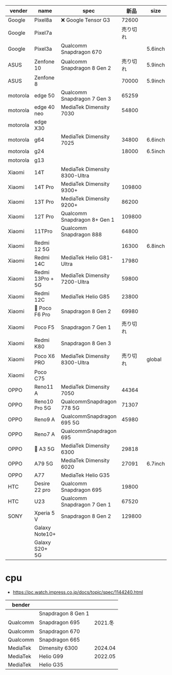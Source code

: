 | vender   | name             | spec                          | 新品     | size    | d   | note                                       |
| -------- | ---------------- | ----------------------------- | -------- | ------- | --- | ------------------------------------------ |
| Google   | Pixel8a          | ❌ Google Tensor G3           | 72600    |
| Google   | Pixel7a          |                               | 売り切れ |
| Google   | Pixel3a          | Qualcomm Snapdragon 670       |          | 5.6inch |     |
| ASUS     | Zenfone 10       | Qualcomm Snapdragon 8 Gen 2   | 売り切れ | 5.9inch |     | @2023                                      |
| ASUS     | Zenfone 8        |                               | 70000    | 5.9inch |     | @2021                                      |
| motorola | edge 50          | Qualcomm Snapdragon 7 Gen 3   | 65259    |
| motorola | edge 40 neo      | MediaTek Dimensity 7030       | 54800    |
| motorola | edge X30         |
| motorola | g64              | MediaTek Dimensity 7025       | 34800    | 6.6inch |
| motorola | g24              |                               | 18000    | 6.5inch |     | https://www.motorola.co.jp/                |
| motorola | g13              |                               |          |         | 有  |                                            |
| Xiaomi   | 14T              | MediaTek Dimensity 8300-Ultra |          |
| Xiaomi   | 14T Pro          | MediaTek Dimensity 9300+      | 109800   |
| Xiaomi   | 13T Pro          | MediaTek Dimensity 9200+      | 86200    |
| Xiaomi   | 12T Pro          | Qualcomm Snapdragon 8+ Gen 1  | 109800   |
| Xiaomi   | 11TPro           | Qualcomm Snapdragon 888       | 64800    |
| Xiaomi   | Redmi 12 5G      |                               | 16300    | 6.8inch | 有  |                                            |
| Xiaomi   | Redmi 14C        | MediaTek Helio G81-Ultra      | 17980    |
| Xiaomi   | Redmi 13Pro + 5G | MediaTek Dimensity 7200-Ultra | 59800    |
| Xiaomi   | Redmi 12C        | MediaTek Helio G85            | 23800    |
| Xiaomi   | 🌟 Poco F6 Pro   | Snapdragon 8 Gen 2            | 69980    |
| Xiaomi   | Poco F5          | Snapdragon 7 Gen 1            | 売り切れ |
| Xiaomi   | Redmi K80        | Snapdragon 8 Gen 3            |
| Xiaomi   | Poco X6 PRO      | MediaTek Dimensity 8300-Ultra | 売り切れ | global  |
| Xiaomi   | Poco C75         |
| OPPO     | Reno11 A         | MediaTek Dimensity 7050       | 44364    |
| OPPO     | Reno10 Pro 5G    | QualcommSnapdragon 778 5G     | 71307    |
| OPPO     | Reno9 A          | QualcommSnapdragon 695 5G     | 45980    |
| OPPO     | Reno7 A          | QualcommSnapdragon 695        |
| OPPO     | 🌟 A3 5G         | MediaTek Dimensity 6300       | 29818    |         | 有  |
| OPPO     | A79 5G           | MediaTek Dimensity 6020       | 27091    | 6.7inch | 有  | https://garumax.com/oppo-a79-5g-review#i-2 |
| OPPO     | A77              | MediaTek Helio G35            |
| HTC      | Desire 22 pro    | Qualcomm Snapdragon 695       | 19800    |
| HTC      | U23              | Qualcomm Snapdragon 7 Gen 1   | 67520    |         |     | @2023                                      |
| SONY     | Xperia 5 V       | Snapdragon 8 Gen 2            | 129800   |
|          | Galaxy Note10+   |                               |          |         | 有  |                                            |
|          | Galaxy S20+ 5G   |                               |          |         | 有  |                                            |

# cpu

- https://pc.watch.impress.co.jp/docs/topic/spec/1144240.html

| bender   |                    |         |
| -------- | ------------------ | ------- |
|          | Snapdragon 8 Gen 1 |
| Qualcomm | Snapdragon 695     | 2021.冬 |
| Qualcomm | Snapdragon 670     |
| Qualcomm | Snapdragon 665     |
| MediaTek | Dimensity 6300     | 2024.04 |
| MediaTek | Helio G99          | 2022.05 |
| MediaTek | Helio G35          |
